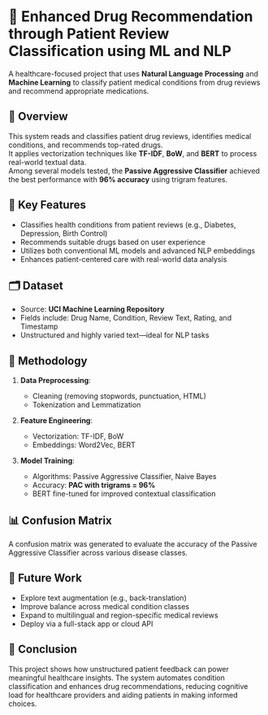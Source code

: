 
# 💊 Enhanced Drug Recommendation through Patient Review Classification using ML and NLP

A healthcare-focused project that uses **Natural Language Processing** and **Machine Learning** to classify patient medical conditions from drug reviews and recommend appropriate medications.  


## 📌 Overview

This system reads and classifies patient drug reviews, identifies medical conditions, and recommends top-rated drugs.  
It applies vectorization techniques like **TF-IDF**, **BoW**, and **BERT** to process real-world textual data.  
Among several models tested, the **Passive Aggressive Classifier** achieved the best performance with **96% accuracy** using trigram features.


## 🧠 Key Features

- Classifies health conditions from patient reviews (e.g., Diabetes, Depression, Birth Control)
- Recommends suitable drugs based on user experience
- Utilizes both conventional ML models and advanced NLP embeddings
- Enhances patient-centered care with real-world data analysis


## 🗂️ Dataset

- Source: **UCI Machine Learning Repository**
- Fields include: Drug Name, Condition, Review Text, Rating, and Timestamp
- Unstructured and highly varied text—ideal for NLP tasks


## 🧪 Methodology

1. **Data Preprocessing**:
   - Cleaning (removing stopwords, punctuation, HTML)
   - Tokenization and Lemmatization

2. **Feature Engineering**:
   - Vectorization: TF-IDF, BoW
   - Embeddings: Word2Vec, BERT

3. **Model Training**:
   - Algorithms: Passive Aggressive Classifier, Naive Bayes
   - Accuracy: **PAC with trigrams = 96%**
   - BERT fine-tuned for improved contextual classification


## 📊 Confusion Matrix

A confusion matrix was generated to evaluate the accuracy of the Passive Aggressive Classifier across various disease classes.


## 🚀 Future Work

- Explore text augmentation (e.g., back-translation)
- Improve balance across medical condition classes
- Expand to multilingual and region-specific medical reviews
- Deploy via a full-stack app or cloud API


## 🧾 Conclusion

This project shows how unstructured patient feedback can power meaningful healthcare insights. The system automates condition classification and enhances drug recommendations, reducing cognitive load for healthcare providers and aiding patients in making informed choices.
